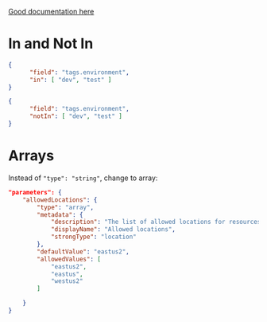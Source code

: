 [Good documentation here](https://docs.microsoft.com/en-us/azure/governance/policy/how-to/author-policies-for-arrays)

# In and Not In

```json
{
      "field": "tags.environment",
      "in": [ "dev", "test" ]
}

{
      "field": "tags.environment",
      "notIn": [ "dev", "test" ]
}
```

# Arrays

Instead of `"type": "string"`, change to array:
```json
"parameters": {
    "allowedLocations": {
        "type": "array",
        "metadata": {
            "description": "The list of allowed locations for resources.",
            "displayName": "Allowed locations",
            "strongType": "location"
        },
        "defaultValue": "eastus2",
        "allowedValues": [
            "eastus2",
            "eastus",
            "westus2"
        ]

    }
}
